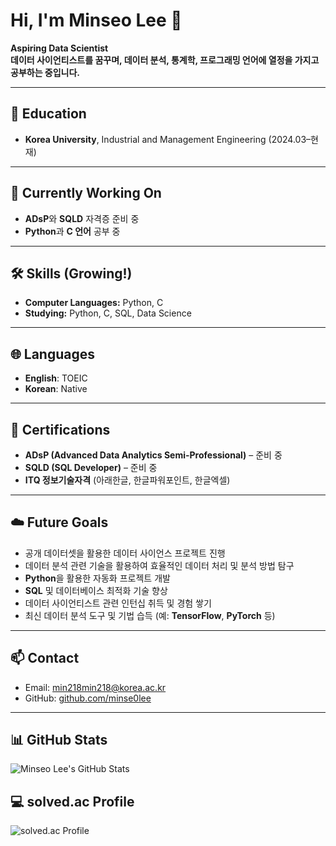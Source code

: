 # Hi, I'm Minseo Lee 👋

**Aspiring Data Scientist**   
**데이터 사이언티스트를 꿈꾸며, 데이터 분석, 통계학, 프로그래밍 언어에 열정을 가지고 공부하는 중입니다.**

---

## 📘 Education
- **Korea University**, Industrial and Management Engineering (2024.03–현재)

---

## 🔧 Currently Working On
- **ADsP**와 **SQLD** 자격증 준비 중  
- **Python**과 **C 언어** 공부 중 

---

## 🛠️ Skills (Growing!)
- **Computer Languages:** Python, C  
- **Studying:** Python, C, SQL, Data Science

---

## 🌐 Languages
- **English**: TOEIC
- **Korean**: Native

---

## 📜 Certifications
- **ADsP (Advanced Data Analytics Semi-Professional)** – 준비 중  
- **SQLD (SQL Developer)** – 준비 중  
- **ITQ 정보기술자격** (아래한글, 한글파워포인트, 한글엑셀)

---

## ☁️ Future Goals
- 공개 데이터셋을 활용한 데이터 사이언스 프로젝트 진행  
- 데이터 분석 관련 기술을 활용하여 효율적인 데이터 처리 및 분석 방법 탐구  
- **Python**을 활용한 자동화 프로젝트 개발  
- **SQL** 및 데이터베이스 최적화 기술 향상  
- 데이터 사이언티스트 관련 인턴십 취득 및 경험 쌓기  
- 최신 데이터 분석 도구 및 기법 습득 (예: **TensorFlow**, **PyTorch** 등)

---

## 📫 Contact
- Email: [min218min218@korea.ac.kr](mailto:min218min218@korea.ac.kr)  
- GitHub: [github.com/minse0lee](https://github.com/minse0lee)

---

## 📊 GitHub Stats
![Minseo Lee's GitHub Stats](https://github-readme-stats.vercel.app/api?username=minse0lee&show_icons=true&hide_title=true&count_private=true&hide=prs&theme=radical)
## 💻 solved.ac Profile
![solved.ac Profile](https://solved.ac/badge/coder/minse0lee)



